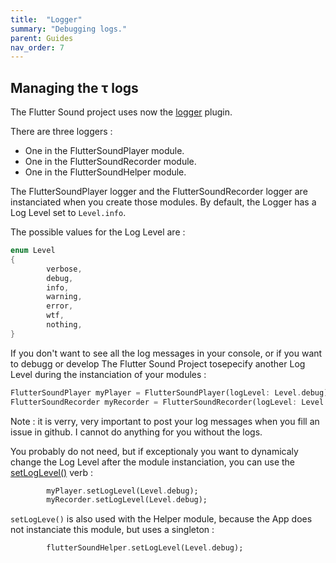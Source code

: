 ```yaml
---
title:  "Logger"
summary: "Debugging logs."
parent: Guides
nav_order: 7
---
```

## Managing the &tau; logs

The Flutter Sound project uses now the [logger](https://pub.dev/packages/logger) plugin.

There are three loggers : 

- One in the FlutterSoundPlayer module.
- One in the FlutterSoundRecorder module.
- One in the FlutterSoundHelper module.

The FlutterSoundPlayer logger and the FlutterSoundRecorder logger are instanciated when you create those modules.
By default, the Logger has a Log Level set to `Level.info`.

The possible values for the Log Level are :

```dart
enum Level 
{
        verbose,
        debug,
        info,
        warning,
        error,
        wtf,
        nothing,
}
```

If you don't want to see all the log messages in your console, or if you want to debugg or develop The Flutter Sound Project 
tosepecify another Log Level during the instanciation of your modules : 

```dart
FlutterSoundPlayer myPlayer = FlutterSoundPlayer(logLevel: Level.debug);
FlutterSoundRecorder myRecorder = FlutterSoundRecorder(logLevel: Level.debug);
```

Note : it is verry, very important to post your log messages when you fill an issue in github. I cannot do anything for you without the logs.

You probably do not need, but if exceptionaly you want to dynamicaly change the Log Level after the module instanciation, 
you can use the [setLogLevel()](/api/player/FlutterSoundPlayer/setLogLevel.html) verb :

```dart
        myPlayer.setLogLevel(Level.debug);
        myRecorder.setLogLevel(Level.debug);
```

`setLogLeve()` is also used with the Helper module, because the App does not instanciate this module, but uses a singleton :

```dart
        flutterSoundHelper.setLogLevel(Level.debug);
```

